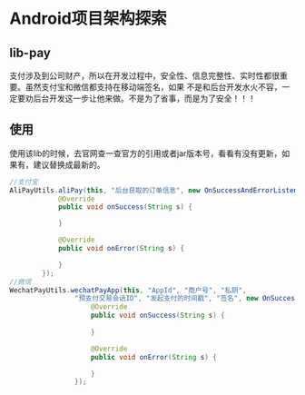 # Android项目架构探索 

## lib-pay
支付涉及到公司财产，所以在开发过程中，安全性、信息完整性、实时性都很重要。虽然支付宝和微信都支持在移动端签名，如果
不是和后台开发水火不容，一定要劝后台开发这一步让他来做。不是为了省事，而是为了安全！！！

## 使用
使用该lib的时候，去官网查一查官方的引用或者jar版本号，看看有没有更新，如果有，建议替换成最新的。
```java
//支付宝
AliPayUtils.aliPay(this, "后台获取的订单信息", new OnSuccessAndErrorListener() {
            @Override
            public void onSuccess(String s) {

            }

            @Override
            public void onError(String s) {

            }
        });
//微信
WechatPayUtils.wechatPayApp(this, "AppId", "商户号", "私钥",
                "预支付交易会话ID", "发起支付的时间戳", "签名", new OnSuccessAndErrorListener() {
                    @Override
                    public void onSuccess(String s) {
                        
                    }

                    @Override
                    public void onError(String s) {

                    }
                });
```